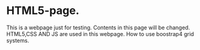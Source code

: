 # HTML5-page.
This is a webpage just for testing.
Contents in this page will be changed.
HTML5,CSS AND JS are used in this webpage.
How to use boostrap4 grid systems.
